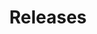 ---
title: Releases
excerpt: ''
deprecated: false
hidden: true
metadata:
  title: ''
  description: ''
  robots: index
next:
  description: ''
---